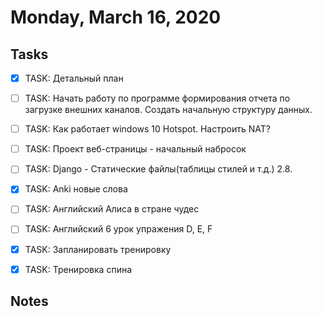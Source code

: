 # Monday, March 16, 2020

## Tasks
- [x] TASK: Детальный план

- [ ] TASK: Начать работу по программе формирования отчета по загрузке внешних каналов. Создать начальную структуру данных.
- [ ] TASK: Как работает windows 10 Hotspot. Настроить NAT?

- [ ] TASK: Проект веб-страницы - начальный набросок
- [ ] TASK: Django - Cтатические файлы(таблицы стилей и т.д.) 2.8.

- [x] TASK: Anki новые слова
- [ ] TASK: Aнглийский Алиса в стране чудес
- [ ] TASK: Aнглийский 6 урок упражения D, E, F

- [x] TASK: Запланировать тренировку
- [x] TASK: Тренировка спина

## Notes

